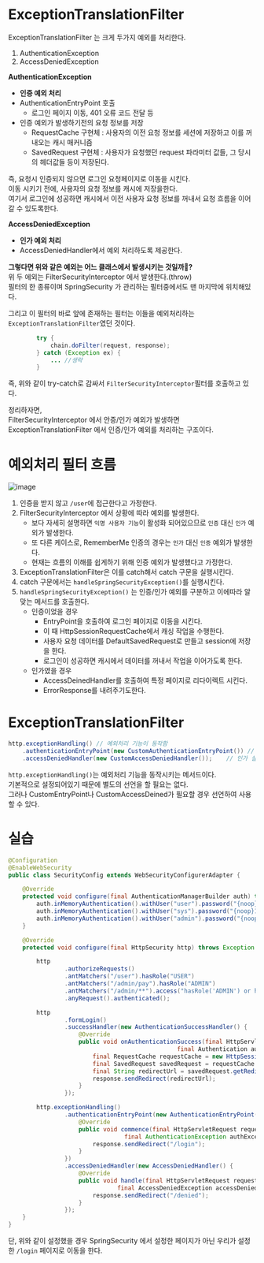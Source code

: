 # ExceptionTranslationFilter 

ExceptionTranslationFilter 는 크게 두가지 예외를 처리한다.   

1. AuthenticationException
2. AccessDeniedException

**AuthenticationException**  
* **인증 예외 처리**     
* AuthenticationEntryPoint 호출 
    * 로그인 페이지 이동, 401 오류 코드 전달 등   
* 인증 예외가 발생하기전의 요청 정보를 저장   
    * RequestCache 구현체 : 사용자의 이전 요청 정보를 세션에 저장하고 이를 꺼내오는 캐시 매커니즘    
    * SavedRequest 구현체 : 사용자가 요청했던 request 파라미터 값들, 그 당시의 헤더값들 등이 저장된다.        
   
즉, 요청시 인증되지 않으면 로그인 요청페이지로 이동을 시킨다.            
이동 시키기 전에, 사용자의 요청 정보를 캐시에 저장을한다.        
여기서 로그인에 성공하면 캐시에서 이전 사용자 요청 정보를 꺼내서 요청 흐름을 이어갈 수 있도록한다.   
  
**AccessDeniedException**       
* **인가 예외 처리**        
* AccessDeniedHandler에서 예외 처리하도록 제공한다.    
  
**그렇다면 위와 같은 예외는 어느 클래스에서 발생시키는 것일까🤔?**               
위 두 에외는 FilterSecurityInterceptor 에서 발생한다.(throw)               
필터의 한 종류이며 SpringSecurity 가 관리하는 필터중에서도 맨 마지막에 위치해있다.       

그리고 이 필터의 바로 앞에 존재하는 필터는 이들을 예외처리하는 `ExceptionTranslationFilter`였던 것이다.   

```java
		try {
			chain.doFilter(request, response);
		} catch (Exception ex) {
			... //생략 
		} 
```
즉, 위와 같이 try-catch로 감싸서 `FilterSecurityInterceptor`필터를 호출하고 있다.  
 
정리하자면,    
FilterSecurityInterceptor 에서 안증/인가 예외가 발생하면      
ExceptionTranslationFilter 에서 인증/인가 예외를 처리하는 구조이다.      

# 예외처리 필터 흐름 

![image](https://user-images.githubusercontent.com/50267433/150917317-2398d097-87be-4b50-9bd3-de24ec8489ab.png)
 
1. 인증을 받지 않고 `/user`에 접근한다고 가정한다.    
2. FilterSecurityInterceptor 에서 상황에 따라 예외를 발생한다.    
    * 보다 자세히 설명하면 `익명 사용자 기능`이 활성화 되어있으므로 `인증` 대신 `인가` 예외가 발생한다. 
    * 또 다른 케이스로, RememberMe 인증의 경우는 `인가` 대신 `인증` 예외가 발생한다.    
    * 현재는 흐름의 이해를 쉽게하기 위해 인증 예외가 발생했다고 가정한다.   
3. ExceptionTranslationFilter은 이를 catch해서 catch 구문을 실행시킨다.   
4. catch 구문에서는 `handleSpringSecurityException()`를 실행시킨다.  
5. `handleSpringSecurityException()` 는 인증/인가 예외를 구분하고 이에따라 알맞는 메서드를 호출한다.   
    * 인증이었을 경우 
        * EntryPoint을 호출하여 로그인 페이지로 이동을 시킨다.   
        * 이 때 HttpSessionRequestCache에서 캐싱 작업을 수행한다.  
        * 사용자 요청 데이터를 DefaultSavedRequest로 만들고 session에 저장을 한다. 
        * 로그인이 성공하면 캐시에서 데이터를 꺼내서 작업을 이어가도록 한다.   
    * 인가였을 경우
        * AccessDeinedHandler를 호출하여 특정 페이지로 리다이렉트 시킨다.   
        * ErrorResponse를 내려주기도한다.  

# ExceptionTranslationFilter

```java
http.exceptionHandling() // 예외처리 기능이 동작함 
    .authenticationEntryPoint(new CustomAuthenticationEntryPoint()) // 인증 실패시 처리 
    .accessDeniedHandler(new CustomAccessDeniedHandler()); 	  // 인가 실패시 처리 
```

`http.exceptionHandling()`는 예외처리 기능을 동작시키는 메서드이다.       
기본적으로 설정되어있기 때문에 별도의 선언을 할 필요는 없다.     
그러나 CustomEntryPoint나 CustomAccessDeined가 필요할 경우 선언하여 사용할 수 있다.   

# 실습 

```java
@Configuration
@EnableWebSecurity
public class SecurityConfig extends WebSecurityConfigurerAdapter {

    @Override
    protected void configure(final AuthenticationManagerBuilder auth) throws Exception {
        auth.inMemoryAuthentication().withUser("user").password("{noop}1111").roles("USER");
        auth.inMemoryAuthentication().withUser("sys").password("{noop}1111").roles("SYS", "USER");
        auth.inMemoryAuthentication().withUser("admin").password("{noop}1111").roles("ADMIN", "SYS", "USER");
    }

    @Override
    protected void configure(final HttpSecurity http) throws Exception {

        http
                .authorizeRequests()
                .antMatchers("/user").hasRole("USER")
                .antMatchers("/admin/pay").hasRole("ADMIN")
                .antMatchers("/admin/**").access("hasRole('ADMIN') or hasRole('SYS')")
                .anyRequest().authenticated();

        http
                .formLogin()
                .successHandler(new AuthenticationSuccessHandler() {
                    @Override
                    public void onAuthenticationSuccess(final HttpServletRequest request, final HttpServletResponse response, 
		                                        final Authentication authentication) throws IOException, ServletException {
                        final RequestCache requestCache = new HttpSessionRequestCache();
                        final SavedRequest savedRequest = requestCache.getRequest(request, response);
                        final String redirectUrl = savedRequest.getRedirectUrl();
                        response.sendRedirect(redirectUrl);
                    }
                });

        http.exceptionHandling()
                .authenticationEntryPoint(new AuthenticationEntryPoint() {
                    @Override
                    public void commence(final HttpServletRequest request, final HttpServletResponse response, 
		                         final AuthenticationException authException) throws IOException, ServletException {
                        response.sendRedirect("/login");
                    }
                })
                .accessDeniedHandler(new AccessDeniedHandler() {
                    @Override
                    public void handle(final HttpServletRequest request, final HttpServletResponse response, 
		                       final AccessDeniedException accessDeniedException) throws IOException, ServletException {
                        response.sendRedirect("/denied");
                    }
                });
    }
}
```
단, 위와 같이 설정했을 경우 SpringSecurity 에서 설정한 페이지가 아닌 우리가 설정한 `/login` 페이지로 이동을 한다.    




